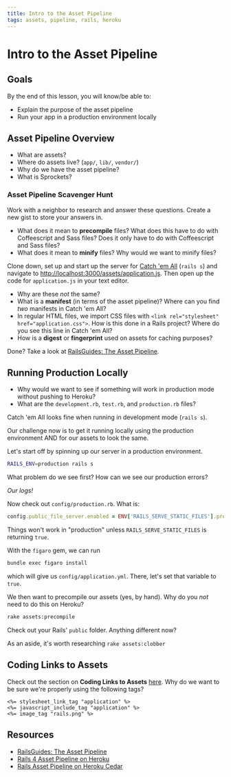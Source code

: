 ```yaml
---
title: Intro to the Asset Pipeline
tags: assets, pipeline, rails, heroku
---
```


# Intro to the Asset Pipeline

## Goals

By the end of this lesson, you will know/be able to:

* Explain the purpose of the asset pipeline
* Run your app in a production environment locally

<!-- * Find the slides [here](https://www.dropbox.com/s/910ifbqmy22l7ua/intro-asset-pipeline.pdf?dl=0)! -->

## Asset Pipeline Overview

* What are assets?
* Where do assets live? (`app/`, `lib/`, `vendor/`)
* Why do we have the asset pipeline?
* What is Sprockets?

### Asset Pipeline Scavenger Hunt

Work with a neighbor to research and answer these questions. Create a new gist to store your answers in.

* What does it mean to **precompile** files? What does this have to do with Coffeescript and Sass files? Does it only have to do with Coffeescript and Sass files?
* What does it mean to **minify** files? Why would we want to minify files?

Clone down, set up and start up the server for [Catch 'em All](https://github.com/turingschool-examples/rails_asset_pipeline_scavenger_hunt) (`rails s`) and navigate to [http://localhost:3000/assets/application.js](http://localhost:3000/assets/application.js). Then open up the code for `application.js` in your text editor.

* Why are these *not* the same?
* What is a **manifest** (in terms of the asset pipeline)? Where can you find *two* manifests in Catch 'em All?
* In regular HTML files, we import CSS files with `<link rel="stylesheet" href="application.css">`. How is this done in a Rails project? Where do you see this line in Catch 'em All?
* How is a **digest** or **fingerprint** used on assets for caching purposes?

Done? Take a look at [RailsGuides: The Asset Pipeline](http://guides.rubyonrails.org/asset_pipeline.html).

## Running Production Locally

* Why would we want to see if something will work in production mode without pushing to Heroku?
* What are the `development.rb`, `test.rb`, and `production.rb` files?

Catch 'em All looks fine when running in development mode (`rails s`).

Our challenge now is to get it running locally using the production environment AND for our assets to look the same.

Let's start off by spinning up our server in a production environment.

```bash
RAILS_ENV=production rails s
```

What problem do we see first? How can we see our production errors?

_Our logs!_

Now check out `config/production.rb`. What is:

```ruby
config.public_file_server.enabled = ENV['RAILS_SERVE_STATIC_FILES'].present?
```

Things won't work in "production" unless `RAILS_SERVE_STATIC_FILES` is returning `true`.

With the `figaro` gem, we can run

```bash
bundle exec figaro install
```

which will give us `config/application.yml`. There, let's set that variable to `true`.

We then want to precompile our assets (yes, by hand). Why do you *not* need to do this on Heroku?

```bash
rake assets:precompile
```

Check out your Rails' `public` folder. Anything different now?

As an aside, it's worth researching `rake assets:clobber`

## Coding Links to Assets

Check out the section on **Coding Links to Assets** [here](http://guides.rubyonrails.org/asset_pipeline.html). Why do we want to be sure we're properly using the following tags?

```
<%= stylesheet_link_tag "application" %>
<%= javascript_include_tag "application" %>
<%= image_tag "rails.png" %>
```

## Resources

* [RailsGuides: The Asset Pipeline](http://guides.rubyonrails.org/asset_pipeline.html)
* [Rails 4 Asset Pipeline on Heroku](https://devcenter.heroku.com/articles/rails-4-asset-pipeline)
* [Rails Asset Pipeline on Heroku Cedar](https://devcenter.heroku.com/articles/rails-asset-pipeline)
